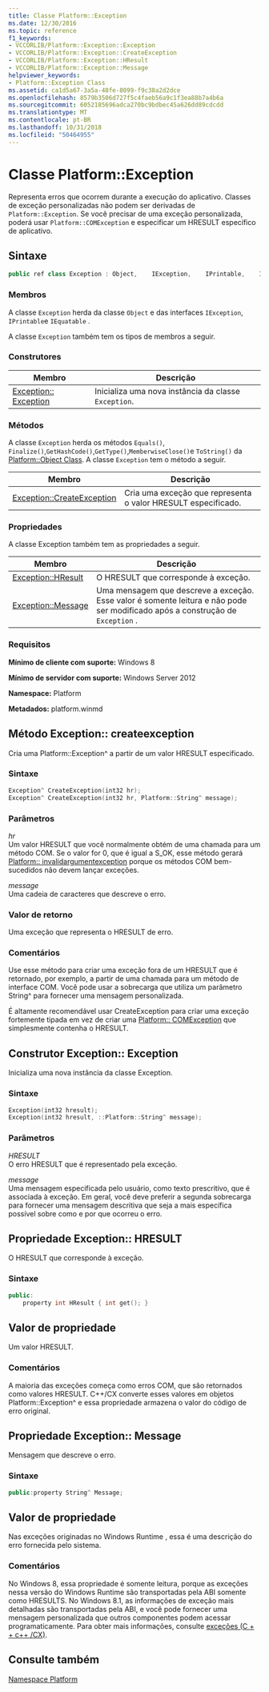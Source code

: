 ```yaml
---
title: Classe Platform::Exception
ms.date: 12/30/2016
ms.topic: reference
f1_keywords:
- VCCORLIB/Platform::Exception::Exception
- VCCORLIB/Platform::Exception::CreateException
- VCCORLIB/Platform::Exception::HResult
- VCCORLIB/Platform::Exception::Message
helpviewer_keywords:
- Platform::Exception Class
ms.assetid: ca1d5a67-3a5a-48fe-8099-f9c38a2d2dce
ms.openlocfilehash: 8579b3506d727f5c4faeb56a9c1f3ea88b7a4b6a
ms.sourcegitcommit: 6052185696adca270bc9bdbec45a626dd89cdcdd
ms.translationtype: MT
ms.contentlocale: pt-BR
ms.lasthandoff: 10/31/2018
ms.locfileid: "50464955"
---
```

# <a name="platformexception-class"></a>Classe Platform::Exception

Representa erros que ocorrem durante a execução do aplicativo. Classes de exceção personalizadas não podem ser derivadas de `Platform::Exception`. Se você precisar de uma exceção personalizada, poderá usar `Platform::COMException` e especificar um HRESULT específico de aplicativo.

## <a name="syntax"></a>Sintaxe

```cpp
public ref class Exception : Object,    IException,    IPrintable,    IEquatable
```

### <a name="members"></a>Membros

A classe `Exception` herda da classe `Object` e das interfaces `IException`, `IPrintable`e `IEquatable` .

A classe `Exception` também tem os tipos de membros a seguir.

### <a name="constructors"></a>Construtores

|Membro|Descrição|
|------------|-----------------|
|[Exception:: Exception](#ctor)|Inicializa uma nova instância da classe `Exception`.|

### <a name="methods"></a>Métodos

A classe `Exception` herda os métodos `Equals()`, `Finalize()`,`GetHashCode()`,`GetType()`,`MemberwiseClose()`e `ToString()` da [Platform::Object Class](../cppcx/platform-object-class.md). A classe `Exception` tem o método a seguir.

|Membro|Descrição|
|------------|-----------------|
|[Exception::CreateException](#createexception)|Cria uma exceção que representa o valor HRESULT especificado.|

### <a name="properties"></a>Propriedades

A classe Exception também tem as propriedades a seguir.

|Membro|Descrição|
|------------|-----------------|
|[Exception::HResult](#hresult)|O HRESULT que corresponde à exceção.|
|[Exception::Message](#message)|Uma mensagem que descreve a exceção. Esse valor é somente leitura e não pode ser modificado após a construção de `Exception` .|

### <a name="requirements"></a>Requisitos

**Mínimo de cliente com suporte:** Windows 8

**Mínimo de servidor com suporte:** Windows Server 2012

**Namespace:** Platform

**Metadados:** platform.winmd

## <a name="createexception"></a> Método Exception:: createexception

Cria uma Platform::Exception^ a partir de um valor HRESULT especificado.

### <a name="syntax"></a>Sintaxe

```cpp
Exception^ CreateException(int32 hr);
Exception^ CreateException(int32 hr, Platform::String^ message);
```

### <a name="parameters"></a>Parâmetros

*hr*<br/>
Um valor HRESULT que você normalmente obtém de uma chamada para um método COM. Se o valor for 0, que é igual a S_OK, esse método gerará [Platform:: invalidargumentexception](../cppcx/platform-invalidargumentexception-class.md) porque os métodos COM bem-sucedidos não devem lançar exceções.

*message*<br/>
Uma cadeia de caracteres que descreve o erro.

### <a name="return-value"></a>Valor de retorno

Uma exceção que representa o HRESULT de erro.

### <a name="remarks"></a>Comentários

Use esse método para criar uma exceção fora de um HRESULT que é retornado, por exemplo, a partir de uma chamada para um método de interface COM. Você pode usar a sobrecarga que utiliza um parâmetro String^ para fornecer uma mensagem personalizada.

É altamente recomendável usar CreateException para criar uma exceção fortemente tipada em vez de criar uma [Platform:: COMException](../cppcx/platform-comexception-class.md) que simplesmente contenha o HRESULT.

## <a name="ctor"></a>  Construtor Exception:: Exception

Inicializa uma nova instância da classe Exception.

### <a name="syntax"></a>Sintaxe

```cpp
Exception(int32 hresult);
Exception(int32 hresult, ::Platform::String^ message);
```

### <a name="parameters"></a>Parâmetros

*HRESULT*<br/>
O erro HRESULT que é representado pela exceção.

*message*<br/>
Uma mensagem especificada pelo usuário, como texto prescritivo, que é associada à exceção. Em geral, você deve preferir a segunda sobrecarga para fornecer uma mensagem descritiva que seja a mais específica possível sobre como e por que ocorreu o erro.

## <a name="hresult"></a>  Propriedade Exception:: HRESULT

O HRESULT que corresponde à exceção.

### <a name="syntax"></a>Sintaxe

```cpp
public:
    property int HResult { int get(); }
```

## <a name="property-value"></a>Valor de propriedade

Um valor HRESULT.

### <a name="remarks"></a>Comentários

A maioria das exceções começa como erros COM, que são retornados como valores HRESULT. C++/CX converte esses valores em objetos Platform::Exception^ e essa propriedade armazena o valor do código de erro original.

## <a name="message"></a> Propriedade Exception:: Message

Mensagem que descreve o erro.

### <a name="syntax"></a>Sintaxe

```cpp
public:property String^ Message;
```

## <a name="property-value"></a>Valor de propriedade

Nas exceções originadas no Windows Runtime , essa é uma descrição do erro fornecida pelo sistema.

### <a name="remarks"></a>Comentários

No Windows 8, essa propriedade é somente leitura, porque as exceções nessa versão do Windows Runtime são transportadas pela ABI somente como HRESULTS. No Windows 8.1, as informações de exceção mais detalhadas são transportadas pela ABI, e você pode fornecer uma mensagem personalizada que outros componentes podem acessar programaticamente. Para obter mais informações, consulte [exceções (C + + c++ /CX)](../cppcx/exceptions-c-cx.md).

## <a name="see-also"></a>Consulte também

[Namespace Platform](../cppcx/platform-namespace-c-cx.md)